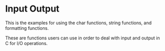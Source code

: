 # Input Output

This is the examples for using the char functions, string functions, and formatting functions.

These are functions users can use in order to deal with input and output in C for I/O operations.
